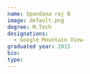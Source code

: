 ```yaml
---
name: Spandana raj B
image: default.png
degree: M.Tech
designations: 
  - Google Mountain View
graduated year: 2015
bio:
type: 
---
```

